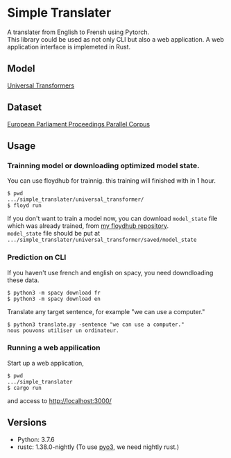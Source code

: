 # Simple Translater
A translater from English to Frensh using Pytorch.   
This library could be used as not only CLI but also a web application. A web application interface is implemeted in Rust.

## Model
[Universal Transformers](https://arxiv.org/abs/1807.03819)

## Dataset
[European Parliament Proceedings Parallel Corpus](https://www.statmt.org/europarl/)

## Usage
### Trainning model or downloading optimized model state.
You can use floydhub for trainnig. this training will finished with in 1 hour.
```
$ pwd
.../simple_translater/universal_transformer/
$ floyd run
```

If you don't want to train a model now, you can download `model_state` file which was already trained, from [my floydhub repository](https://www.floydhub.com/maezono/projects/universal_transformer/1/files/saved/model_state).   
`model_state` file should be put at `.../simple_translater/universal_transformer/saved/model_state`

### Prediction on CLI
If you haven't use french and english on spacy, you need downdloading these data.
```
$ python3 -m spacy download fr
$ python3 -m spacy download en
```
Translate any target sentence, for example "we can use a computer."
```
$ python3 translate.py -sentence "we can use a computer."
nous pouvons utiliser un ordinateur.
```

### Running a web appilication
Start up a web application,
```
$ pwd
.../simple_translater
$ cargo run
```
and access to [http://localhost:3000/](http://localhost:3000/)


## Versions
- Python: 3.7.6
- rustc: 1.38.0-nightly (To use [pyo3](https://github.com/PyO3/pyo3), we need nightly rust.)
